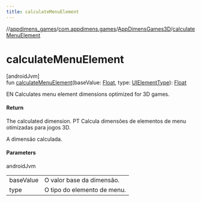 ```yaml
---
title: calculateMenuElement
---
```

//[appdimens_games](../../../index.html)/[com.appdimens.games](../index.html)/[AppDimensGames3D](index.html)/[calculateMenuElement](calculate-menu-element.html)



# calculateMenuElement



[androidJvm]\
fun [calculateMenuElement](calculate-menu-element.html)(baseValue: [Float](https://kotlinlang.org/api/core/kotlin-stdlib/kotlin/-float/index.html), type: [UIElementType](../-u-i-element-type/index.html)): [Float](https://kotlinlang.org/api/core/kotlin-stdlib/kotlin/-float/index.html)



EN Calculates menu element dimensions optimized for 3D games.



#### Return



The calculated dimension. PT Calcula dimensões de elementos de menu otimizadas para jogos 3D.



A dimensão calculada.



#### Parameters


androidJvm

| | |
|---|---|
| baseValue | O valor base da dimensão. |
| type | O tipo do elemento de menu. |



